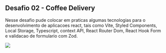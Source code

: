 ## Desafio 02 - Coffee Delivery

Nesse desafio pude colocar em praticas algumas tecnologias para o desenvolvimento de aplicacoes react, tais como Vite, Styled Components, Local Storage, Typescript, context API, React Router Dom, React Hook Form e validacao de formulario com Zod.

<img src="https://coffe-delivery-tan.vercel.app/assets/coffee-delivery.bba52630.png" />